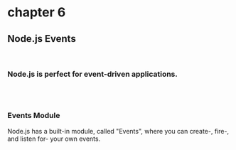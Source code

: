# chapter 6

## Node.js Events

<br />

<h3>Node.js is perfect for event-driven applications.</h3>


<br />
<br />

<h3>Events Module</h3>
<p>Node.js has a built-in module, called "Events", where you can create-, fire-, and listen for- your own events.</p>